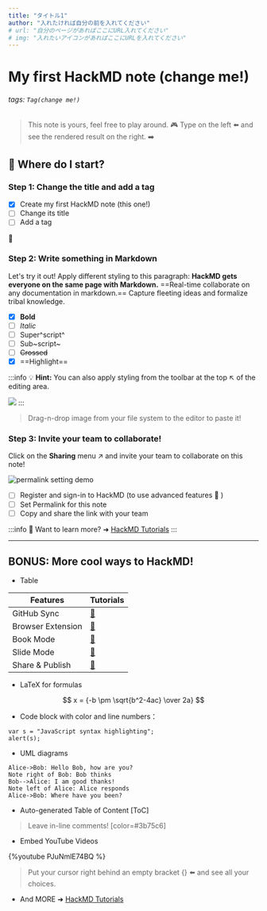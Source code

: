 ```yaml
---
title: "タイトル1"
author: "入れたければ自分の前を入れてください"
# url: "自分のページがあればここにURL入れてください"
# img: "入れたいアイコンがあればここにURLを入れてください"
---
```


# My first HackMD note (change me!)

###### tags: `Tag(change me!)`

> This note is yours, feel free to play around. :video_game:
> Type on the left :arrow_left: and see the rendered result on the right. :arrow_right:

## :memo: Where do I start?

### Step 1: Change the title and add a tag

- [x] Create my first HackMD note (this one!)
- [ ] Change its title
- [ ] Add a tag

:rocket:

### Step 2: Write something in Markdown

Let's try it out!
Apply different styling to this paragraph:
**HackMD gets everyone on the same page with Markdown.** ==Real-time collaborate on any documentation in markdown.== Capture fleeting ideas and formalize tribal knowledge.

- [x] **Bold**
- [ ] _Italic_
- [ ] Super^script^
- [ ] Sub~script~
- [ ] ~~Crossed~~
- [x] ==Highlight==

:::info
:bulb: **Hint:** You can also apply styling from the toolbar at the top :arrow_upper_left: of the editing area.

![](https://i.imgur.com/Cnle9f9.png)
:::

> Drag-n-drop image from your file system to the editor to paste it!

### Step 3: Invite your team to collaborate!

Click on the <i class="fa fa-share-alt"></i> **Sharing** menu :arrow_upper_right: and invite your team to collaborate on this note!

![permalink setting demo](https://i.imgur.com/PjUhQBB.gif)

- [ ] Register and sign-in to HackMD (to use advanced features :tada: )
- [ ] Set Permalink for this note
- [ ] Copy and share the link with your team

:::info
:pushpin: Want to learn more? ➜ [HackMD Tutorials](https://hackmd.io/c/tutorials)
:::

---

## BONUS: More cool ways to HackMD!

- Table

| Features          | Tutorials               |
| ----------------- | :---------------------- |
| GitHub Sync       | [:link:][github-sync]   |
| Browser Extension | [:link:][hackmd-it]     |
| Book Mode         | [:link:][book-mode]     |
| Slide Mode        | [:link:][slide-mode]    |
| Share & Publish   | [:link:][share-publish] |

[github-sync]: https://hackmd.io/c/tutorials/%2Fs%2Flink-with-github
[hackmd-it]: https://hackmd.io/c/tutorials/%2Fs%2Fhackmd-it
[book-mode]: https://hackmd.io/c/tutorials/%2Fs%2Fhow-to-create-book
[slide-mode]: https://hackmd.io/c/tutorials/%2Fs%2Fhow-to-create-slide-deck
[share-publish]: https://hackmd.io/c/tutorials/%2Fs%2Fhow-to-publish-note

- LaTeX for formulas

$$
x = {-b \pm \sqrt{b^2-4ac} \over 2a}
$$

- Code block with color and line numbers：

```javascript=16
var s = "JavaScript syntax highlighting";
alert(s);
```

- UML diagrams

```sequence
Alice->Bob: Hello Bob, how are you?
Note right of Bob: Bob thinks
Bob-->Alice: I am good thanks!
Note left of Alice: Alice responds
Alice->Bob: Where have you been?
```

- Auto-generated Table of Content
  [ToC]

> Leave in-line comments! [color=#3b75c6]

- Embed YouTube Videos

{%youtube PJuNmlE74BQ %}

> Put your cursor right behind an empty bracket {} :arrow_left: and see all your choices.

- And MORE ➜ [HackMD Tutorials](https://hackmd.io/c/tutorials)
